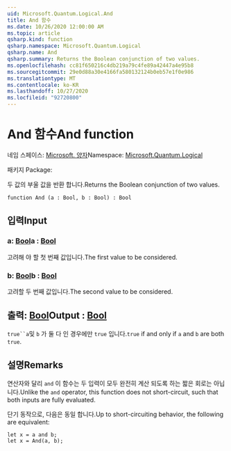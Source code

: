 ```yaml
---
uid: Microsoft.Quantum.Logical.And
title: And 함수
ms.date: 10/26/2020 12:00:00 AM
ms.topic: article
qsharp.kind: function
qsharp.namespace: Microsoft.Quantum.Logical
qsharp.name: And
qsharp.summary: Returns the Boolean conjunction of two values.
ms.openlocfilehash: cc81f650216c4db219a79c4fe89a42447a4e95b8
ms.sourcegitcommit: 29e0d88a30e4166fa580132124b0eb57e1f0e986
ms.translationtype: MT
ms.contentlocale: ko-KR
ms.lasthandoff: 10/27/2020
ms.locfileid: "92720800"
---
```

# <a name="and-function"></a><span data-ttu-id="236c5-102">And 함수</span><span class="sxs-lookup"><span data-stu-id="236c5-102">And function</span></span>

<span data-ttu-id="236c5-103">네임 스페이스: [Microsoft. 양자](xref:Microsoft.Quantum.Logical)</span><span class="sxs-lookup"><span data-stu-id="236c5-103">Namespace: [Microsoft.Quantum.Logical](xref:Microsoft.Quantum.Logical)</span></span>

<span data-ttu-id="236c5-104">패키지 [](https://nuget.org/packages/)</span><span class="sxs-lookup"><span data-stu-id="236c5-104">Package: [](https://nuget.org/packages/)</span></span>


<span data-ttu-id="236c5-105">두 값의 부울 값을 반환 합니다.</span><span class="sxs-lookup"><span data-stu-id="236c5-105">Returns the Boolean conjunction of two values.</span></span>

```qsharp
function And (a : Bool, b : Bool) : Bool
```


## <a name="input"></a><span data-ttu-id="236c5-106">입력</span><span class="sxs-lookup"><span data-stu-id="236c5-106">Input</span></span>

### <a name="a--bool"></a><span data-ttu-id="236c5-107">a: [Bool](xref:microsoft.quantum.lang-ref.bool)</span><span class="sxs-lookup"><span data-stu-id="236c5-107">a : [Bool](xref:microsoft.quantum.lang-ref.bool)</span></span>

<span data-ttu-id="236c5-108">고려해 야 할 첫 번째 값입니다.</span><span class="sxs-lookup"><span data-stu-id="236c5-108">The first value to be considered.</span></span>


### <a name="b--bool"></a><span data-ttu-id="236c5-109">b: [Bool](xref:microsoft.quantum.lang-ref.bool)</span><span class="sxs-lookup"><span data-stu-id="236c5-109">b : [Bool](xref:microsoft.quantum.lang-ref.bool)</span></span>

<span data-ttu-id="236c5-110">고려할 두 번째 값입니다.</span><span class="sxs-lookup"><span data-stu-id="236c5-110">The second value to be considered.</span></span>



## <a name="output--bool"></a><span data-ttu-id="236c5-111">출력: [Bool](xref:microsoft.quantum.lang-ref.bool)</span><span class="sxs-lookup"><span data-stu-id="236c5-111">Output : [Bool](xref:microsoft.quantum.lang-ref.bool)</span></span>

<span data-ttu-id="236c5-112">`true``a`및 `b` 가 둘 다 인 경우에만 `true` 입니다.</span><span class="sxs-lookup"><span data-stu-id="236c5-112">`true` if and only if `a` and `b` are both `true`.</span></span>

## <a name="remarks"></a><span data-ttu-id="236c5-113">설명</span><span class="sxs-lookup"><span data-stu-id="236c5-113">Remarks</span></span>

<span data-ttu-id="236c5-114">연산자와 달리 `and` 이 함수는 두 입력이 모두 완전히 계산 되도록 하는 짧은 회로는 아닙니다.</span><span class="sxs-lookup"><span data-stu-id="236c5-114">Unlike the `and` operator, this function does not short-circuit, such that both inputs are fully evaluated.</span></span>

<span data-ttu-id="236c5-115">단기 동작으로, 다음은 동일 합니다.</span><span class="sxs-lookup"><span data-stu-id="236c5-115">Up to short-circuiting behavior, the following are equivalent:</span></span>

```Q#
let x = a and b;
let x = And(a, b);
```